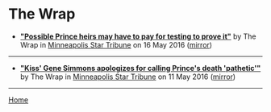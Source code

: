 # The Wrap

 - [**"Possible Prince heirs may have to pay for testing to prove it"**](http://www.startribune.com/prince-death-update-possible-heirs-may-have-to-pay/379686021/) by The Wrap in [Minneapolis Star Tribune](http://www.startribune.com/) on 16 May 2016 ([mirror](https://web.archive.org/web/*/http://www.startribune.com/prince-death-update-possible-heirs-may-have-to-pay/379686021/))

----

 - [**"Kiss' Gene Simmons apologizes for calling Prince's death 'pathetic'"**](http://www.startribune.com/gene-simmons-apologizes-for-calling-prince-s-death-pathetic/378995911/) by The Wrap in [Minneapolis Star Tribune](http://www.startribune.com/) on 11 May 2016 ([mirror](https://web.archive.org/web/*/http://www.startribune.com/gene-simmons-apologizes-for-calling-prince-s-death-pathetic/378995911/))

----

[Home](../)
